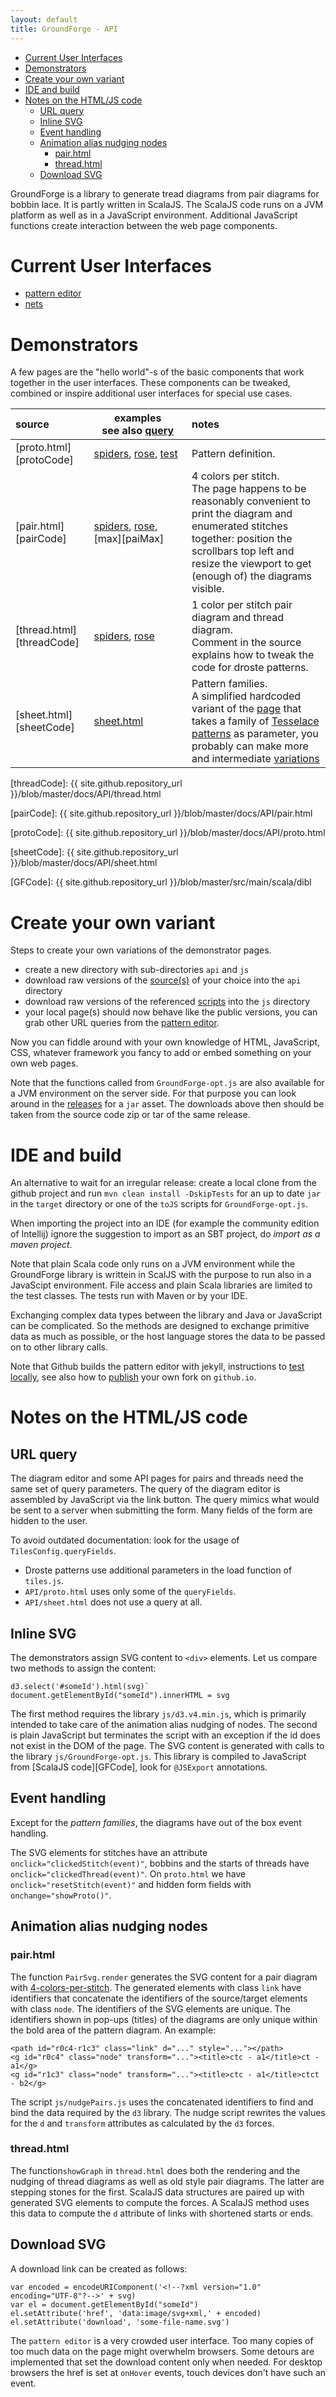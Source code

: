 ```yaml
---
layout: default
title: GroundForge - API
---
```


- [Current User Interfaces](#current-user-interfaces)
- [Demonstrators](#demonstrators)
- [Create your own variant](#create-your-own-variant)
- [IDE and build](#ide-and-build)
- [Notes on the HTML/JS code](#notes-on-the-html-js-code)
  * [URL query](#url-query)
  * [Inline SVG](#inline-svg)
  * [Event handling](event-handling)
  * [Animation alias nudging nodes](#animation-alias-nudging-nodes)
    - [pair.html](#pairhtml)
    - [thread.html](#threadhtml)
  * [Download SVG](#download-svg)

GroundForge is a library to generate tread diagrams from pair diagrams for bobbin lace.
It is partly written in ScalaJS. 
The ScalaJS code runs on a JVM platform as well as in a JavaScript environment.
Additional JavaScript functions create interaction between the web page components.

Current User Interfaces
=======================

* [pattern editor](/GroundForge/tiles)
* [nets](/GroundForge/nets)

Demonstrators
=============

A few pages are the "hello world"-s of the basic components
that work together in the user interfaces.
These components can be tweaked, combined or inspire
additional user interfaces for special use cases.

[pairTest]: pair.html?patchWidth=11&patchHeight=7&j1=clrcccrrc&i1=clrcccc&h1=cccc&g1=cclllcc&f1=lclllcrrrcllcl&e1=lclllcrrcllcl&d1=cllcrrcllc&c1=ctctctctctctctc&b1=ctctctcr&a1=c&j2=crrrc&i2=ctrrc&h2=cttrc&g2=ctttc&f2=llcrrcll&e2=llctrcll&d2=cttc&c2=crc&b2=ctcr&a2=cc&j3=crrrctc&i3=ctrrctc&h3=cttrctc&g3=ctttctc&f3=lllcrrctclll&e3=lllctrctclll&d3=cttcrc&c3=crctc&b3=ctctcrr&a3=ccc&j4=crrrclc&i4=ctrrclc&h4=cttrclc&g4=ctttclc&f4=llllcrrclcllll&e4=llllctrclcllll&d4=cttclc&c4=crclc&b4=ctclcrr&a4=ctctc&j5=crrrcllc&i5=ctrrcllc&h5=cttrcllc&g5=ctttcllc&f5=crrcllc&e5=tttctrcllcttt&d5=cttcllc&c5=crcllc&b5=ctcllcrrr&a5=cttcttc&j6=crrrclllc&i6=ctrrclllc&h6=cttrclllc&g6=ctttclllc&f6=crrclllc&e6=ctrcllllc&d6=cttclllc&c6=crclllc&b6=ctclllcrrrr&a6=ctttctttc&tile=1111111111,8888888888,1111111111,8888888888,1111111111,8888888888&shiftColsSW=0&shiftRowsSW=6&shiftColsSE=10&shiftRowsSE=6
[protoSpiders]:  proto.html?patchWidth=20&patchHeight=20&tile=5-----5-----,-CDDD632AAAB,566666322222,566666322222,566666322222,566666-22222&shiftColsSW=-6&shiftRowsSW=6&shiftColsSE=6&shiftRowsSE=6
[pairSpiders]:   pair.html?patchWidth=20&patchHeight=20&g1=tc&a1=ctctctcttt&l2=crcrcrclll&k2=ctctc&j2=cttcttc&i2=ctttctttc&h2=crcrc&g2=cttc&f2=clclc&e2=ctttctttc&d2=cttcttc&c2=ctctc&b2=clclclcrrr&l3=ctc&k3=ctc&j3=clllc&i3=crrcrrc&h3=clcrc&g3=cttcttc&f3=crclc&e3=cllcllc&d3=crrrc&c3=ctc&b3=ctc&a3=cc&l4=ctc&k4=cllc&j4=crrrcrrrc&i4=cllcrc&h4=cllcrrc&g4=ctttc&f4=crrcllc&e4=crrclc&d4=clllclllc&c4=crrc&b4=ctc&a4=ccc&l5=clc&k5=rctct&j5=clllcrc&i5=clllcrrc&h5=ctc&g5=ctttctttc&f5=ctc&e5=crrrcllc&d5=crrrclc&c5=lctct&b5=crc&a5=ctc&l6=rctct&k6=ctc&j6=ctc&i6=clcrclc&h6=c&f6=c&e6=clclcrc&d6=ctc&c6=ctc&b6=lctct&a6=cc&tile=5-----5-----,-CDDD632AAAB,566666322222,566666322222,566666322222,566666-22222&shiftColsSW=-6&shiftRowsSW=6&shiftColsSE=6&shiftRowsSE=6
[threadSpiders]: thread.html?patchWidth=20&patchHeight=20&g1=tc&a1=ctctctcttt&l2=crcrcrclll&k2=ctctc&j2=cttcttc&i2=ctttctttc&h2=crcrc&g2=cttc&f2=clclc&e2=ctttctttc&d2=cttcttc&c2=ctctc&b2=clclclcrrr&l3=ctc&k3=ctc&j3=clllc&i3=crrcrrc&h3=clcrc&g3=cttcttc&f3=crclc&e3=cllcllc&d3=crrrc&c3=ctc&b3=ctc&a3=cc&l4=ctc&k4=cllc&j4=crrrcrrrc&i4=cllcrc&h4=cllcrrc&g4=ctttc&f4=crrcllc&e4=crrclc&d4=clllclllc&c4=crrc&b4=ctc&a4=ccc&l5=clc&k5=rctct&j5=clllcrc&i5=clllcrrc&h5=ctc&g5=ctttctttc&f5=ctc&e5=crrrcllc&d5=crrrclc&c5=lctct&b5=crc&a5=ctc&l6=rctct&k6=ctc&j6=ctc&i6=clcrclc&h6=c&f6=c&e6=clclcrc&d6=ctc&c6=ctc&b6=lctct&a6=cc&tile=5-----5-----,-CDDD632AAAB,566666322222,566666322222,566666322222,566666-22222&shiftColsSW=-6&shiftRowsSW=6&shiftColsSE=6&shiftRowsSE=6
[protoRose]:  proto.html?patchWidth=8&patchHeight=14&footside=b,-,a,-&tile=831,4-7,-5-&shiftColsSW=-2&shiftRowsSW=2&shiftColsSE=2&shiftRowsSE=2
[pairRose]:   pair.html?patchWidth=8&patchHeight=14&b1=ctc&c1=ctllcrrc&d1=clclc&b2=cllcrrcllcrrcr&d2=ctctctc&c3=ctctll&footside=b,-,a,-&footsideStitch=-&tile=831,4-7,-5-&tileStitch=ctct&shiftColsSW=-2&shiftRowsSW=2&shiftColsSE=2&shiftRowsSE=2
[threadRose]: thread.html?patchWidth=8&patchHeight=14&b1=ctc&c1=ctllcrrc&d1=clclc&b2=cllcrrcllcrrcr&d2=ctctctc&c3=ctctll&footside=b,-,a,-&footsideStitch=-&tile=831,4-7,-5-&tileStitch=ctct&shiftColsSW=-2&shiftRowsSW=2&shiftColsSE=2&shiftRowsSE=2
[pairMax]: thread.html?patchWidth=26&patchHeight=40&paintStitches=ctcl&ae1=ctctt&ad1=ctctt&ac1=ctctt&aa1=ctc&y1=ctc&w1=ctc&u1=ctc&s1=ctc&q1=ctc&o1=ctc&m1=ctc&k1=ctc&i1=ctc&g1=ctc&e1=ctc&c1=ctc&b1=ctctt&a1=ctctt&ae2=ctctt&ad2=ctctt&z2=ctc&v2=ctc&r2=ctc&n2=ctc&j2=ctc&f2=ctc&b2=ctctt&a2=ctctt&ac3=ctctt&aa3=ctc&y3=ctc&w3=ctc&u3=ctc&s3=ctc&q3=ctc&o3=ctc&m3=ctc&k3=ctc&i3=ctc&g3=ctc&e3=ctc&c3=ctc&ab4=ctc&x4=ctc&t4=ctc&p4=ctc&l4=ctc&h4=ctc&d4=ctc&aa5=ctc&y5=ctc&w5=ctc&u5=ctc&s5=ctc&q5=ctc&o5=ctc&m5=ctc&k5=ctc&i5=ctc&g5=ctc&e5=ctc&c5=ctc&z6=ctc&x6=ctc&v6=ctc&t6=ctc&r6=ctc&n6=ctc&j6=ctc&f6=ctc&aa7=ctc&y7=ctc&x7=ctc&w7=ctc&v7=ctc&u7=ctc&t7=ctc&s7=ctc&q7=ctc&o7=ctc&m7=ctc&k7=ctc&i7=ctc&g7=ctc&e7=ctc&c7=ctc&ab8=ctc&z8=ctc&y8=ctc&x8=ctc&w8=ctc&v8=ctc&u8=ctc&t8=ctc&s8=ctc&r8=ctc&p8=ctc&l8=ctc&h8=ctc&d8=ctc&aa9=ctc&z9=ctc&y9=ctc&x9=ctc&w9=ctc&v9=ctc&u9=ctc&t9=ctc&s9=ctc&q9=ctc&o9=ctc&m9=ctc&k9=ctc&i9=ctc&g9=ctc&e9=ctc&c9=ctc&z10=ctc&y10=ctc&x10=ctc&w10=ctc&v10=ctc&u10=ctc&t10=ctc&s10=ctc&r10=ctc&n10=ctc&j10=ctc&f10=ctc&aa11=ctc&z11=ctc&y11=ctc&x11=ctc&w11=ctc&v11=ctc&u11=ctc&t11=ctc&s11=ctc&r11=ctc&q11=ctc&o11=ctc&m11=ctc&k11=ctc&i11=ctc&g11=ctc&e11=ctc&c11=ctc&ab12=ctc&z12=ctc&y12=ctc&x12=ctc&w12=ctc&v12=ctc&u12=ctc&t12=ctc&s12=ctc&r12=ctc&p12=ctc&l12=ctc&h12=ctc&d12=ctc&aa13=ctc&z13=ctc&y13=ctc&x13=ctc&w13=ctc&v13=ctc&u13=ctc&t13=ctc&s13=ctc&r13=ctc&q13=ctc&o13=ctc&m13=ctc&k13=ctc&i13=ctc&g13=ctc&e13=ctc&c13=ctc&z14=ctc&y14=ctc&x14=ctc&w14=ctc&v14=ctc&u14=ctc&t14=ctc&s14=ctc&r14=ctc&n14=ctc&j14=ctc&f14=ctc&aa15=ctc&y15=ctc&w15=ctc&v15=ctc&u15=ctc&t15=ctc&s15=ctc&q15=ctc&o15=ctc&m15=ctc&k15=ctc&i15=ctc&g15=ctc&e15=ctc&c15=ctc&ab16=ctc&x16=ctc&v16=ctc&t16=ctc&s16=ctc&r16=ctc&p16=ctc&l16=ctc&h16=ctc&d16=ctc&aa17=ctc&y17=ctc&w17=ctc&u17=ctc&t17=ctc&s17=ctc&q17=ctc&o17=ctc&m17=ctc&k17=ctc&i17=ctc&g17=ctc&e17=ctc&c17=ctc&z18=ctc&v18=ctc&t18=ctc&r18=ctc&n18=ctc&j18=ctc&h18=ctc&f18=ctc&aa19=ctc&y19=ctc&w19=ctc&u19=ctc&t19=ctc&s19=ctc&q19=ctc&o19=ctc&m19=ctc&k19=ctc&i19=ctc&h19=ctc&g19=ctc&e19=ctc&c19=ctc&ab20=ctc&x20=ctc&t20=ctc&s20=ctc&r20=ctc&p20=ctc&l20=ctc&j20=ctc&i20=ctc&h20=ctc&d20=ctc&aa21=ctc&y21=ctc&w21=ctc&u21=ctc&s21=ctc&r21=ctc&q21=ctc&o21=ctc&m21=ctc&k21=ctc&j21=ctc&i21=ctc&h21=ctc&g21=ctc&e21=ctc&c21=ctc&z22=ctc&v22=ctc&r22=ctc&q22=ctc&p22=ctc&n22=ctc&l22=ctc&k22=ctc&j22=ctc&i22=ctc&h22=ctc&f22=ctc&aa23=ctc&z23=ctc&y23=ctc&w23=ctc&u23=ctc&s23=ctc&q23=ctc&p23=ctc&o23=ctc&m23=ctc&l23=ctc&k23=ctc&j23=ctc&i23=ctc&h23=ctc&g23=ctc&e23=ctc&c23=ctc&ab24=ctc&z24=ctc&x24=ctc&t24=ctc&p24=ctc&n24=ctc&m24=ctc&l24=ctc&k24=ctc&j24=ctc&i24=ctc&h24=ctc&d24=ctc&aa25=ctc&z25=ctc&y25=ctc&w25=ctc&u25=ctc&s25=ctc&q25=ctc&p25=ctc&o25=ctc&n25=ctc&m25=ctc&l25=ctc&k25=ctc&j25=ctc&i25=ctc&h25=ctc&g25=ctc&e25=ctc&c25=ctc&z26=ctc&y26=ctc&x26=ctc&v26=ctc&r26=ctc&p26=ctc&o26=ctc&n26=ctc&m26=ctc&l26=ctc&k26=ctc&j26=ctc&i26=ctc&h26=ctc&f26=ctc&aa27=ctc&y27=ctc&x27=ctc&w27=ctc&u27=ctc&s27=ctc&q27=ctc&o27=ctc&n27=ctc&m27=ctc&l27=ctc&k27=ctc&j27=ctc&i27=ctc&h27=ctc&g27=ctc&e27=ctc&c27=ctc&ab28=ctc&x28=ctc&w28=ctc&v28=ctc&t28=ctc&p28=ctc&o28=ctc&n28=ctc&m28=ctc&l28=ctc&k28=ctc&j28=ctc&i28=ctc&h28=ctc&d28=ctc&aa29=ctc&y29=ctc&w29=ctc&v29=ctc&u29=ctc&s29=ctc&q29=ctc&o29=ctc&n29=ctc&m29=ctc&l29=ctc&k29=ctc&j29=ctc&i29=ctc&h29=ctc&g29=ctc&e29=ctc&c29=ctc&z30=ctc&v30=ctc&r30=ctc&p30=ctc&o30=ctc&n30=ctc&m30=ctc&l30=ctc&k30=ctc&j30=ctc&i30=ctc&h30=ctc&f30=ctc&aa31=ctc&y31=ctc&w31=ctc&v31=ctc&u31=ctc&s31=ctc&q31=ctc&p31=ctc&o31=ctc&n31=ctc&m31=ctc&l31=ctc&k31=ctc&j31=ctc&i31=ctc&h31=ctc&g31=ctc&e31=ctc&c31=ctc&ab32=ctc&x32=ctc&v32=ctc&u32=ctc&t32=ctc&r32=ctc&q32=ctc&p32=ctc&o32=ctc&n32=ctc&m32=ctc&l32=ctc&k32=ctc&j32=ctc&i32=ctc&h32=ctc&d32=ctc&aa33=ctc&y33=ctc&u33=ctc&q33=ctc&o33=ctc&n33=ctc&m33=ctc&l33=ctc&k33=ctc&j33=ctc&i33=ctc&g33=ctc&e33=ctc&c33=ctc&z34=ctc&x34=ctc&v34=ctc&u34=ctc&t34=ctc&r34=ctc&q34=ctc&p34=ctc&n34=ctc&m34=ctc&l34=ctc&k34=ctc&j34=ctc&f34=ctc&y35=ctc&x35=ctc&w35=ctc&u35=ctc&t35=ctc&s35=ctc&q35=ctc&p35=ctc&o35=ctc&m35=ctc&l35=ctc&k35=ctc&i35=ctc&h35=ctc&g35=ctc&e35=ctc&d35=ctc&c35=ctc&footside=11,r8,xx,xx&tile=4-7-4-7-4-7-4-7-4-7-4-7-4-,x-x5x-x5x-x5x-x5x-x5x-x5x-,7-4-7-4-7-4-7-4-7-4-7-4-7-,x5x-x5x-x5x-x5x-x5x-x5x-x5,4-7-4-7-4-7-4-7-4-7-4-7-4-,x-x5x-x5x-x5x-x5-5-5-5-5x-,7-4-7-4-7-4-7-4-5868686-7-,x5x-x5x-x5x-x5-211111115-5,4-7-4-7-4-7-4-5-788888886-,x-x5x-x5x-x5x-x211111114x-,7-4-7-4-7-4-7-48888888888-,x5x-x5x-x5x-x5-111111114-5,4-7-4-7-4-7-4-58888888886-,x-x5x-x5x-x5x-x111111114x-,7-4-7-4-7-4-7-4-78888-7-7-,x5x-x5x-x5x-x5-214-4-5x-x5,4-7-4-7-4-7-4-5-786-5-7-4-,x-x5-5-5x-x5x-x5-4-5x-x5x-,7-4-586-7-4-7-4-215-7-4-7-,x5x-x115-5x-x5-588x-x5x-x5,4-7-48886-7-4-214-7-4-7-4-,x-x5-11115-5-588x-x5x-x5x-,7-4-5888886-214-7-4-7-117-,x5x-x1111115-7x-x5x-x5-7-5,4-7-48888888688-4-7-4-215-,x-x5-111111114-5x-x5-588x-,7-4-588888888-5-7-4-214-7-,x5x-x111111115x-x5-588x-x5,4-7-488888888-7-4-214-7-4-,x-x5-111111115-5x-x7x-x5x-,7-4-58888888886-7-117-4-7-,x5x-x11111111115-588-5x-x5,4-7-4-7888888-7x-x4x-x7-4-,x-x5x-x11114-217-488-4-5x-,734-734-734-534-534-535---,&headside=788-,x11w,4xx-,xxx-&shiftColsSW=0&shiftRowsSW=35&shiftColsSE=26&shiftRowsSE=35

| source | examples see&nbsp;also&nbsp;[query](#url-query) | notes |
|:---|---|:---|
| [proto.html][protoCode]  | [spiders][protoSpiders],&nbsp;[rose][protoRose],&nbsp;[test][pairRose] | Pattern definition. |
| [pair.html][pairCode]  | [spiders][pairSpiders], [rose][pairRose],[max][paiMax]  | 4 colors per stitch.<br> The page happens to be reasonably convenient to print the diagram and enumerated stitches together: position the scrollbars top left and resize the viewport to get (enough of) the diagrams visible. |
| [thread.html][threadCode]  | [spiders][threadSpiders], [rose][threadRose]  | 1 color per stitch pair diagram and thread diagram.<br> Comment in the source explains how to tweak the code for droste patterns. |
| [sheet.html][sheetCode]  | [sheet.html](sheet.html) | Pattern families.<br> A simplified hardcoded variant of the [page](https://jo-pol.github.io/GroundForge/sheet.html) that takes a family of [Tesselace patterns](GroundForge/tesselace-to-gf/) as parameter, you probably can make more and intermediate [variations][explanation]


[explanation]: /GroundForge-help/Reshape-Patterns

[threadCode]: {{ site.github.repository_url }}/blob/master/docs/API/thread.html

[pairCode]: {{ site.github.repository_url }}/blob/master/docs/API/pair.html

[protoCode]: {{ site.github.repository_url }}/blob/master/docs/API/proto.html

[sheetCode]: {{ site.github.repository_url }}/blob/master/docs/API/sheet.html

[GFCode]: {{ site.github.repository_url }}/blob/master/src/main/scala/dibl


Create your own variant
=======================

Steps to create your own variations of the demonstrator pages.

* create a new directory with sub-directories `api` and `js`
* download raw versions of the [source(s)](https://github.com/jo-pol/GroundForge/tree/master/docs/API) of your choice into the `api` directory
* download raw versions of the referenced [scripts](https://github.com/jo-pol/GroundForge/tree/master/docs/js) into the `js` directory
* your local page(s) should now behave like the public versions,
  you can grab other URL queries from the [pattern editor](/GroundForge/tiles). 

Now you can fiddle around with your own knowledge of HTML, JavaScript, CSS, whatever framework you fancy to add or embed something on your own web pages.

Note that the functions called from `GroundForge-opt.js` are also available for a JVM environment on the server side.
For that purpose you can look around in the [releases](https://github.com/d-bl/GroundForge/releases)
for a `jar` asset. The downloads above then should be taken
from the source code zip or tar of the same release.


IDE and build
=============

An alternative to wait for an irregular release:
create a local clone from the github project and 
run `mvn clean install -DskipTests` for an up to date `jar` in the `target` directory
or one of the `toJS` scripts for `GroundForge-opt.js`.

When importing the project into an IDE (for example the community edition of Intellij)
ignore the suggestion to import as an SBT project, do _import as a maven project_.

Note that plain Scala code only runs on a JVM environment
while the GroundForge library is writtein in ScalJS with the purpose
to run also in a JavaScipt environment.
File access and plain Scala libraries are limited to the test classes.
The tests run with Maven or by your IDE.

Exchanging complex data types between the library and Java or JavaScript can be complicated.
So the methods are designed to exchange primitive data as much as possible,
or the host language stores the data to be passed on to other library calls.

Note that Github builds the pattern editor with jekyll, instructions to [test locally](https://docs.github.com/en/pages/setting-up-a-github-pages-site-with-jekyll/testing-your-github-pages-site-locally-with-jekyll),
see also how to [publish](GroundForge-help/Stable) your own fork on `github.io`.


Notes on the HTML/JS code
=========================

URL query
---------

The diagram editor and some API pages for pairs and threads need the same set of query parameters.
The query of the diagram editor is assembled by JavaScript via the link button.
The query mimics what would be sent to a server when submitting the form.
Many fields of the form are hidden to the user.

To avoid outdated documentation: look for the usage of `TilesConfig.queryFields`.
* Droste patterns use additional parameters in the load function of `tiles.js`.
* `API/proto.html` uses only some of the `queryFields`.
* `API/sheet.html` does not use a query at all.

Inline SVG
----------
The demonstrators assign SVG content to `<div>` elements. Let us compare two methods to assign the content:

    d3.select('#someId').html(svg)`
    document.getElementById("someId").innerHTML = svg

The first method requires the library `js/d3.v4.min.js`, which is primarily 
intended to take care of the animation alias nudging of nodes.
The second is plain JavaScript but terminates the script with an 
exception if the id does not exist in the DOM of the page.
The SVG content is generated with calls to the library `js/GroundForge-opt.js`.
This library is compiled to JavaScript from [ScalaJS code][GFCode], look for `@JSExport` annotations.

Event handling
--------------
Except for the _pattern families_, the diagrams have out of the box event handling.

The SVG elements for stitches have an attribute `onclick="clickedStitch(event)"`,
bobbins and the starts of threads have `onclick="clickedThread(event)"`.
On `proto.html` we have `onclick="resetStitch(event)"` and hidden form fields with `onchange="showProto()"`.

Animation alias nudging nodes
-----------------------------

### pair.html

The function `PairSvg.render` generates the SVG content for a pair diagram
with [4-colors-per-stitch](../images/color-rules).
The generated elements with class `link` have identifiers that concatenate 
the identifiers of the source/target elements with class `node`. 
The identifiers of the SVG elements are unique.
The identifiers shown in pop-ups (titles) of the diagrams are only unique within
the bold area of the pattern diagram. An example:

    <path id="r0c4-r1c3" class="link" d="..." style="..."></path>
    <g id="r0c4" class="node" transform="..."><title>ctc - a1</title>ct - a1</g>
    <g id="r1c3" class="node" transform="..."><title>ctc - a1</title>ctct - b2</g>

The script `js/nudgePairs.js` uses the concatenated identifiers
to find and bind the data required by the `d3` library.
The nudge script rewrites the values for the `d` and `transform`
attributes as calculated by the `d3` forces. 

### thread.html

The function`showGraph` in `thread.html` does both the rendering and the nudging of thread
diagrams as well as old style pair diagrams. The latter are stepping stones for the first.
ScalaJS data structures are paired up with generated SVG elements to compute the forces.
A ScalaJS method uses this data to compute the `d` attribute of links with shortened starts or ends.

Download SVG
------------
A download link can be created as follows:

    var encoded = encodeURIComponent('<!--?xml version="1.0" encoding="UTF-8"?-->' + svg)
    var el = document.getElementById("someId")
    el.setAttribute('href', 'data:image/svg+xml,' + encoded)
    el.setAttribute('download', 'some-file-name.svg')

The `pattern editor` is a very crowded user interface.
Too many copies of too much data on the page might overwhelm browsers.
Some detours are implemented that set the download content only when needed.
For desktop browsers the href is set at `onHover` events, touch devices don't have such an event.
